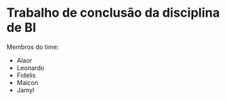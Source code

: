 # Trabalho de conclusão da disciplina de BI

Membros do time:
- Alaor
- Leonardo
- Fidelis
- Maicon
- Jamyl